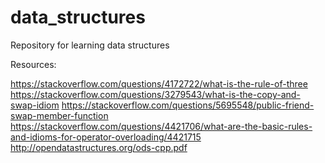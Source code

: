 # data_structures
Repository for learning data structures

Resources:

https://stackoverflow.com/questions/4172722/what-is-the-rule-of-three
https://stackoverflow.com/questions/3279543/what-is-the-copy-and-swap-idiom
https://stackoverflow.com/questions/5695548/public-friend-swap-member-function
https://stackoverflow.com/questions/4421706/what-are-the-basic-rules-and-idioms-for-operator-overloading/4421715
http://opendatastructures.org/ods-cpp.pdf
